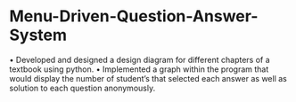 # Menu-Driven-Question-Answer-System
•	Developed and designed a design diagram for different chapters of a textbook using python.
•	Implemented a graph within the program that would display the number of student’s that selected each answer as well as solution to each question anonymously.
